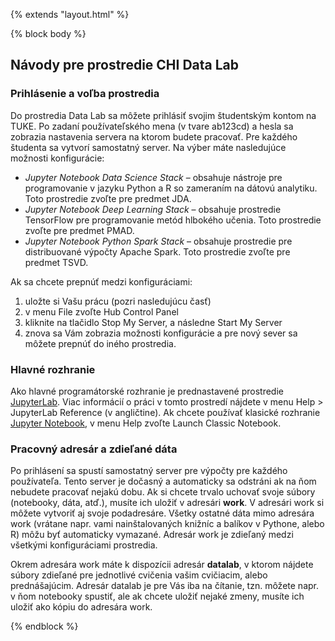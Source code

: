 {% extends "layout.html" %}

{% block body %}

<div class="col-md-10 col-md-offset-1">

## Návody pre prostredie CHI Data Lab

### Prihlásenie a voľba prostredia

Do prostredia Data Lab sa môžete prihlásiť svojim študentským kontom na TUKE. Po zadaní používateľského mena (v tvare ab123cd) a hesla sa zobrazia nastavenia servera na ktorom budete pracovať. Pre každého študenta sa vytvorí samostatný server. Na výber máte nasledujúce možnosti konfigurácie:

  * _Jupyter Notebook Data Science Stack_ – obsahuje nástroje pre programovanie v jazyku Python a R so zameraním na dátovú analytiku. Toto prostredie zvoľte pre predmet JDA.
  * _Jupyter Notebook Deep Learning Stack_ – obsahuje prostredie TensorFlow pre programovanie metód hlbokého učenia. Toto prostredie zvoľte pre predmet PMAD.
  * _Jupyter Notebook Python Spark Stack_ – obsahuje prostredie pre distribuované výpočty Apache Spark. Toto prostredie zvoľte pre predmet TSVD.

Ak sa chcete prepnúť medzi konfiguráciami:

  1. uložte si Vašu prácu (pozri nasledujúcu časť)
  2. v menu File zvoľte Hub Control Panel
  3. kliknite na tlačidlo Stop My Server, a následne Start My Server
  4. znova sa Vám zobrazia možnosti konfigurácie a pre nový sever sa môžete prepnúť do iného prostredia.

### Hlavné rozhranie

Ako hlavné programátorské rozhranie je prednastavené prostredie [JupyterLab](https://jupyterlab.readthedocs.io/en/latest/). Viac informácií o práci v tomto prostredí nájdete v menu Help > JupyterLab Reference (v angličtine). Ak chcete používať klasické rozhranie [Jupyter Notebook](https://jupyter-notebook.readthedocs.io/en/stable/), v menu Help zvoľte Launch Classic Notebook.

### Pracovný adresár a zdieľané dáta

Po prihlásení sa spustí samostatný server pre výpočty pre každého používateľa. Tento server je dočasný a automaticky sa odstráni ak na ňom nebudete pracovať nejakú dobu. Ak si chcete trvalo uchovať svoje súbory (notebooky, dáta, atď.), musíte ich uložiť v adresári **work**. V adresári work si môžete vytvoriť aj svoje podadresáre. Všetky ostatné dáta mimo adresára work (vrátane napr. vami nainštalovaných knižníc a balíkov v Pythone, alebo R) môžu byť automaticky vymazané. Adresár work je zdieľaný medzi všetkými konfiguráciami prostredia.

Okrem adresára work máte k dispozícii adresár **datalab**, v ktorom nájdete súbory zdieľané pre jednotlivé cvičenia vašim cvičiacim, alebo prednášajúcim. Adresár datalab je pre Vás iba na čítanie, tzn. môžete napr. v ňom notebooky spustiť, ale ak chcete uložiť nejaké zmeny, musíte ich uložiť ako kópiu do adresára work.

</div>

{% endblock %}
